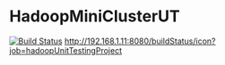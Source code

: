 # HadoopMiniClusterUT
[![Build Status](http://192.168.1.11:8080/job/hadoopUnitTestingProject/badge/icon)](http://192.168.1.11:8080/job/hadoopUnitTestingProject/)
http://192.168.1.11:8080/buildStatus/icon?job=hadoopUnitTestingProject
